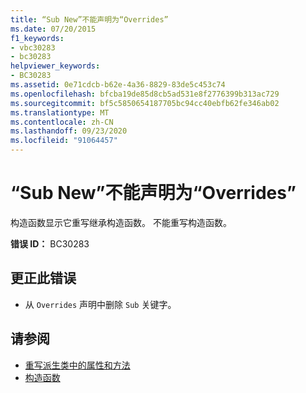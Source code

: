 ```yaml
---
title: “Sub New”不能声明为“Overrides”
ms.date: 07/20/2015
f1_keywords:
- vbc30283
- bc30283
helpviewer_keywords:
- BC30283
ms.assetid: 0e71cdcb-b62e-4a36-8829-83de5c453c74
ms.openlocfilehash: bfcba19de85d8cb5ad531e8f2776399b313ac729
ms.sourcegitcommit: bf5c5850654187705bc94cc40ebfb62fe346ab02
ms.translationtype: MT
ms.contentlocale: zh-CN
ms.lasthandoff: 09/23/2020
ms.locfileid: "91064457"
---
```

# <a name="sub-new-cannot-be-declared-overrides"></a>“Sub New”不能声明为“Overrides”

构造函数显示它重写继承构造函数。 不能重写构造函数。  
  
 **错误 ID：** BC30283  
  
## <a name="to-correct-this-error"></a>更正此错误  
  
- 从 `Overrides` 声明中删除 `Sub` 关键字。  
  
## <a name="see-also"></a>请参阅

- [重写派生类中的属性和方法](../programming-guide/language-features/objects-and-classes/inheritance-basics.md#overriding-properties-and-methods-in-derived-classes)
- [构造函数](../programming-guide/concepts/object-oriented-programming.md#constructors)
